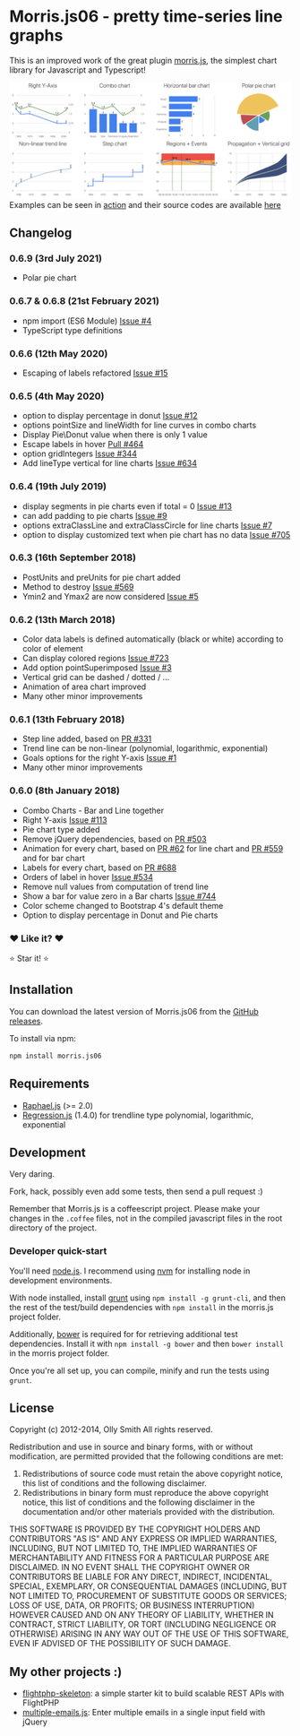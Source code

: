 # Morris.js06 - pretty time-series line graphs

This is an improved work of the great plugin [morris.js](https://github.com/morrisjs/morris.js), the simplest chart library for Javascript and Typescript!

![examples](examples/image.png)
Examples can be seen in [action](https://pierresh.github.io/morris.js/image.html) and their source codes are available [here](https://github.com/pierresh/morris.js/blob/master/examples/image.html)

## Changelog
### 0.6.9 (3rd July 2021)
- Polar pie chart

### 0.6.7 & 0.6.8 (21st February 2021)
- npm import (ES6 Module) [Issue #4](https://github.com/pierresh/morris.js/issues/4)
- TypeScript type definitions


### 0.6.6 (12th May 2020)
- Escaping of labels refactored [Issue #15](https://github.com/pierresh/morris.js/issues/15)


### 0.6.5 (4th May 2020)
- option to display percentage in donut [Issue #12](https://github.com/pierresh/morris.js/issues/12)
- options pointSize and lineWidth for line curves in combo charts
- Display Pie\Donut value when there is only 1 value
- Escape labels in hover [Pull #464](https://github.com/morrisjs/morris.js/pull/464)
- option gridIntegers [Issue #344](https://github.com/morrisjs/morris.js/pull/344)
- Add lineType vertical for line charts [Issue #634](https://github.com/morrisjs/morris.js/issues/634)


### 0.6.4 (19th July 2019)
- display segments in pie charts even if total = 0 [Issue #13](https://github.com/pierresh/morris.js/issues/13)
- can add padding to pie charts [Issue #9](https://github.com/pierresh/morris.js/issues/9)
- options extraClassLine and extraClassCircle for line charts [Issue #7](https://github.com/pierresh/morris.js/pull/7)
- option to display customized text when pie chart has no data [Issue #705](https://github.com/morrisjs/morris.js/issues/705)

### 0.6.3 (16th September 2018)
- PostUnits and preUnits for pie chart added
- Method to destroy [Issue #569](https://github.com/morrisjs/morris.js/issues/569)
- Ymin2 and Ymax2 are now considered [Issue #5](https://github.com/pierresh/morris.js/issues/5)

### 0.6.2 (13th March 2018)
- Color data labels is defined automatically (black or white) according to color of element
- Can display colored regions [Issue #723](https://github.com/morrisjs/morris.js/issues/723)
- Add option pointSuperimposed [Issue #3](https://github.com/pierresh/morris.js/issues/3)
- Vertical grid can be dashed / dotted / …
- Animation of area chart improved
- Many other minor improvements

### 0.6.1 (13th February 2018)
- Step line added, based on [PR #331](https://github.com/morrisjs/morris.js/pull/331)
- Trend line can be non-linear (polynomial, logarithmic, exponential)
- Goals options for the right Y-axis [Issue #1](https://github.com/pierresh/morris.js/issues/1)
- Many other minor improvements

### 0.6.0 (8th January 2018)

- Combo Charts - Bar and Line together
- Right Y-axis [Issue #113](https://github.com/morrisjs/morris.js/issues/113)
- Pie chart type added
- Remove jQuery dependencies, based on [PR #503](https://github.com/morrisjs/morris.js/pull/503)
- Animation for every chart, based on [PR #62](https://github.com/morrisjs/morris.js/pull/62) for line chart and [PR #559](https://github.com/morrisjs/morris.js/pull/559) and for bar chart
- Labels for every chart, based on [PR #688](https://github.com/morrisjs/morris.js/pull/688)
- Orders of label in hover [Issue #534](https://github.com/morrisjs/morris.js/issues/534)
- Remove null values from computation of trend line
- Show a bar for value zero in a Bar charts  [Issue #744](https://github.com/morrisjs/morris.js/issues/744)
- Color scheme changed to Bootstrap 4's default theme
- Option to display percentage in Donut and Pie charts

### :heart: Like it? :heart:

:star: Star it! :star:

## Installation
You can download the latest version of Morris.js06 from the [GitHub releases](https://github.com/pierresh/morris.js/releases/latest).

To install via npm:

```bash
npm install morris.js06
```

## Requirements

- [Raphael.js](http://raphaeljs.com/) (>= 2.0)
- [Regression.js](https://github.com/Tom-Alexander/regression-js/releases/tag/1.4.0) (1.4.0) for trendline type polynomial, logarithmic, exponential


## Development

Very daring.

Fork, hack, possibly even add some tests, then send a pull request :)

Remember that Morris.js is a coffeescript project. Please make your changes in
the `.coffee` files, not in the compiled javascript files in the root directory
of the project.

### Developer quick-start

You'll need [node.js](https://nodejs.org).  I recommend using
[nvm](https://github.com/creationix/nvm) for installing node in
development environments.

With node installed, install [grunt](https://github.com/cowboy/grunt) using
`npm install -g grunt-cli`, and then the rest of the test/build dependencies
with `npm install` in the morris.js project folder.

Additionally, [bower](http://bower.io/) is required for for retrieving additional test dependencies.
Install it with `npm install -g bower` and then `bower install` in the morris project folder.

Once you're all set up, you can compile, minify and run the tests using `grunt`.


## License

Copyright (c) 2012-2014, Olly Smith
All rights reserved.

Redistribution and use in source and binary forms, with or without
modification, are permitted provided that the following conditions are met:

1. Redistributions of source code must retain the above copyright notice, this
   list of conditions and the following disclaimer.
2. Redistributions in binary form must reproduce the above copyright notice,
   this list of conditions and the following disclaimer in the documentation
   and/or other materials provided with the distribution.

THIS SOFTWARE IS PROVIDED BY THE COPYRIGHT HOLDERS AND CONTRIBUTORS "AS IS" AND
ANY EXPRESS OR IMPLIED WARRANTIES, INCLUDING, BUT NOT LIMITED TO, THE IMPLIED
WARRANTIES OF MERCHANTABILITY AND FITNESS FOR A PARTICULAR PURPOSE ARE
DISCLAIMED. IN NO EVENT SHALL THE COPYRIGHT OWNER OR CONTRIBUTORS BE LIABLE FOR
ANY DIRECT, INDIRECT, INCIDENTAL, SPECIAL, EXEMPLARY, OR CONSEQUENTIAL DAMAGES
(INCLUDING, BUT NOT LIMITED TO, PROCUREMENT OF SUBSTITUTE GOODS OR SERVICES;
LOSS OF USE, DATA, OR PROFITS; OR BUSINESS INTERRUPTION) HOWEVER CAUSED AND
ON ANY THEORY OF LIABILITY, WHETHER IN CONTRACT, STRICT LIABILITY, OR TORT
(INCLUDING NEGLIGENCE OR OTHERWISE) ARISING IN ANY WAY OUT OF THE USE OF THIS
SOFTWARE, EVEN IF ADVISED OF THE POSSIBILITY OF SUCH DAMAGE.


## My other projects :)
- [flightphp-skeleton](https://github.com/pierresh/flightphp-skeleton): a simple starter kit to build scalable REST APIs with FlightPHP
- [multiple-emails.js](https://github.com/pierresh/multiple-emails.js): Enter multiple emails in a single input field with jQuery


